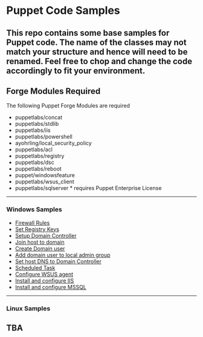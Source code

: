 # Puppet Code Samples #
This repo contains some base samples for Puppet code. The name of the classes may not match your structure and hence will need to be renamed. Feel free to chop and change the code accordingly to fit your environment.
---
## Forge Modules Required ##
The following Puppet Forge Modules are required
* puppetlabs/concat
* puppetlabs/stdlib
* puppetlabs/iis
* puppetlabs/powershell
* ayohrling/local_security_policy
* puppetlabs/acl
* puppetlabs/registry
* puppetlabs/dsc
* puppetlabs/reboot
* puppet/windowsfeature
* puppetlabs/wsus_client
* puppetlabs/sqlserver \* requires Puppet Enterprise License
---
### Windows Samples ###
* [Firewall Rules](/windows/fw.pp)
* [Set Registry Keys](../windows/registry.pp)
* [Setup Domain Controller](../windows/windc.pp)
* [Join host to domain](../windows/joindomain.pp)
* [Create Domain user](../windows/domainuser.pp)
* [Add domain user to local admin group](../windows/localdomain.pp)
* [Set host DNS to Domain Controller](../windows/domaindns.pp)
* [Scheduled Task](../windows/scheduledtask.pp)
* [Configure WSUS agent](../windows/wsus.pp)
* [Install and configure IIS](..windows/iis.pp)
* [Install and configure MSSQL](../windows/mssql.pp)

---
### Linux Samples ###
TBA
---